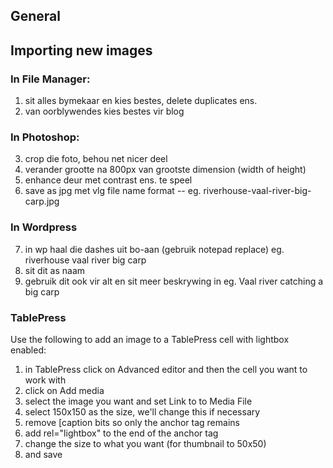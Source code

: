 ## General

## Importing new images
### In File Manager:
1. sit alles bymekaar en kies bestes, delete duplicates ens.
2. van oorblywendes kies bestes vir blog

### In Photoshop: 
3. crop die foto, behou net nicer deel
4. verander grootte na 800px van grootste dimension (width of height)
5. enhance deur met contrast ens. te speel
6. save as jpg met vlg file name format 
   <plek>-<water>-<beskrywing> 
   eg. riverhouse-vaal-river-big-carp.jpg

### In Wordpress
7. in wp haal die dashes uit bo-aan (gebruik notepad replace) 
   eg. riverhouse vaal river big carp
8. sit dit as naam
9. gebruik dit ook vir alt en sit meer beskrywing in
   eg. Vaal river catching a big carp 

### TablePress
   Use the following to add an image to a TablePress cell with lightbox enabled:
1. in TablePress click on Advanced editor and then the cell you want to work with
2. click on Add media
3. select the image you want and set Link to to Media File
4. select 150x150 as the size, we'll change this if necessary
5. remove [caption bits so only the anchor tag remains
6. add rel="lightbox" to the end of the anchor tag
7. change the size to what you want (for thumbnail to 50x50)
8. and save



